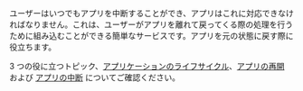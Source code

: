 ﻿ユーザーはいつでもアプリを中断することができ、アプリはこれに対応できなければなりません。これは、ユーザーがアプリを離れて戻ってくる際の処理を行うために組み込むことができる簡単なサービスです。アプリを元の状態に戻す際に役立ちます。

3 つの役に立つトピック、[アプリケーションのライフサイクル](https://docs.microsoft.com/windows/uwp/launch-resume/app-lifecycle)、[アプリの再開](https://docs.microsoft.com/windows/uwp/launch-resume/resume-an-app) および [アプリの中断](https://docs.microsoft.com/windows/uwp/launch-resume/suspend-an-app) についてご確認ください。
